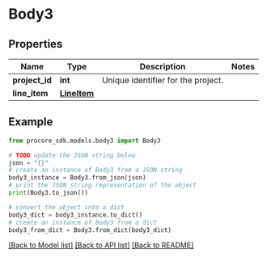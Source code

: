 # Body3


## Properties

Name | Type | Description | Notes
------------ | ------------- | ------------- | -------------
**project_id** | **int** | Unique identifier for the project. | 
**line_item** | [**LineItem**](LineItem.md) |  | 

## Example

```python
from procore_sdk.models.body3 import Body3

# TODO update the JSON string below
json = "{}"
# create an instance of Body3 from a JSON string
body3_instance = Body3.from_json(json)
# print the JSON string representation of the object
print(Body3.to_json())

# convert the object into a dict
body3_dict = body3_instance.to_dict()
# create an instance of Body3 from a dict
body3_from_dict = Body3.from_dict(body3_dict)
```
[[Back to Model list]](../README.md#documentation-for-models) [[Back to API list]](../README.md#documentation-for-api-endpoints) [[Back to README]](../README.md)


